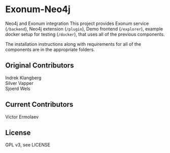 # Exonum-Neo4j

Neo4j and Exonum integration
This project provides Exonum service (`/backend`), Neo4j extension (`/plugin`), Demo frontend (`/explorer`), example docker setup for testing (`/docker`), that uses all of the previous components.

The installation instructions along with requirements for all of the components are in the appropriate folders.

## Original Contributors

Indrek Klangberg  
Silver Vapper  
Sjoerd Wels

## Current Contributors

Victor Ermolaev

## License

GPL v3, see LICENSE
